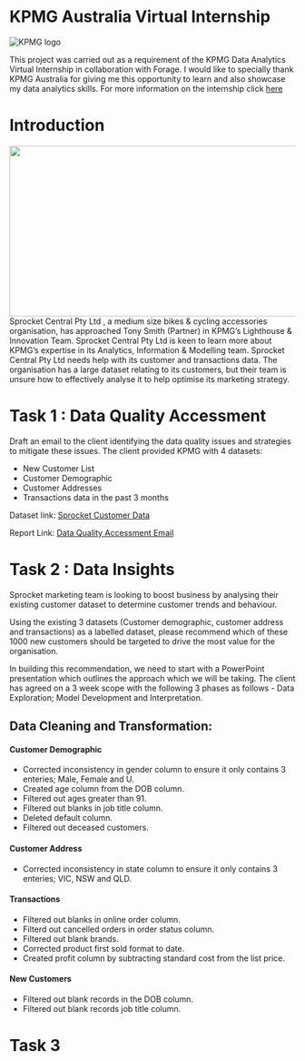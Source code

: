 # KPMG Australia Virtual Internship
![KPMG logo](https://github.com/Mevhare/KPMG-Virtual-Internship/blob/main/Images/KPMG_logo.jpg)

This project was carried out as a requirement of the KPMG Data Analytics Virtual Internship in collaboration with Forage. I would like to specially thank KPMG Australia for giving me this opportunity to learn and also showcase my data analytics skills. For more information on the internship click [here](https://www.theforage.com/virtual-internships/theme/m7W4GMqeT3bh9Nb2c/KPMG-Data-Analytics-Virtual-Internship)

# Introduction
<img src= "https://github.com/Mevhare/KPMG-Virtual-Internship/blob/main/Images/Sprocket_logo.png" width="600" height="300">
Sprocket Central Pty Ltd , a medium size bikes & cycling accessories organisation, has approached Tony Smith (Partner) in KPMG’s Lighthouse & Innovation Team. Sprocket Central Pty Ltd  is keen to learn more about KPMG’s expertise in its Analytics, Information & Modelling team. 
Sprocket Central Pty Ltd needs help with its customer and transactions data. The organisation has a large dataset relating to its customers, but their team is unsure how to effectively analyse it to help optimise its marketing strategy. 


# Task 1 : Data Quality Accessment
Draft an email to the client identifying the data quality issues and strategies to mitigate these issues.
The client provided KPMG with 4 datasets:
- New Customer List
- Customer Demographic 
- Customer Addresses
- Transactions data in the past 3 months

Dataset link: [Sprocket Customer Data](https://github.com/Mevhare/KPMG-Virtual-Internship/blob/main/Data/KPMG_Sprocket_raw_data.xlsx)

Report Link: [Data Quality Accessment Email](https://github.com/Mevhare/KPMG-Virtual-Internship/blob/main/Solution/Task%201/Mevhare_Afe_Report_E-mail.pdf)


# Task 2 : Data Insights
Sprocket marketing team is looking to boost business by analysing their existing customer dataset to determine customer trends and behaviour. 

Using the existing 3 datasets (Customer demographic, customer address and transactions) as a labelled dataset, please recommend which of these 1000 new customers should be targeted to drive the most value for the organisation. 

In building this recommendation, we need to start with a PowerPoint presentation which outlines the approach which we will be taking. The client has agreed on a 3 week scope with the following 3 phases as follows - Data Exploration; Model Development and Interpretation.

## Data Cleaning and Transformation:

#### Customer Demographic
- Corrected inconsistency in gender column to ensure it only contains 3 enteries; Male, Female and U.
- Created age column from the DOB column.
- Filtered out ages greater than 91.
- Filtered out blanks in job title column.
- Deleted default column.
- Filtered out deceased customers.

#### Customer Address
- Corrected inconsistency in state column to ensure it only contains 3 enteries; VIC, NSW and QLD.

#### Transactions
- Filtered out blanks in online order column.
- Filterd out cancelled orders in order status column.
- Filtered out blank brands.
- Corrected product first sold format to date.
- Created profit column by subtracting standard cost from the list price.

#### New Customers
- Filtered out blank records in the DOB column.
- Filtered out blank records job title column.


# Task 3
 
